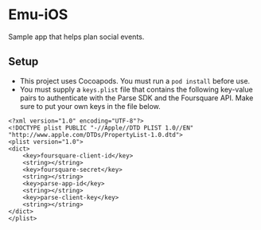 Emu-iOS
=======

Sample app that helps plan social events.

## Setup

* This project uses Cocoapods. You must run a `pod install` before use.
* You must supply a `keys.plist` file that contains the following key-value pairs to authenticate with the Parse SDK and the Foursquare API. Make sure to put your own keys in the file below.

```
<?xml version="1.0" encoding="UTF-8"?>
<!DOCTYPE plist PUBLIC "-//Apple//DTD PLIST 1.0//EN" "http://www.apple.com/DTDs/PropertyList-1.0.dtd">
<plist version="1.0">
<dict>
	<key>foursquare-client-id</key>
	<string></string>
	<key>foursquare-secret</key>
	<string></string>
	<key>parse-app-id</key>
	<string></string>
	<key>parse-client-key</key>
	<string></string>
</dict>
</plist>

```